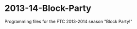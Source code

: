 2013-14-Block-Party
===================

Programming files for the FTC 2013-2014 season "Block Party!"
